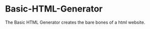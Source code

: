 # Basic-HTML-Generator
<article>The Basic HTML Generator creates the bare bones of a html website.</article>
